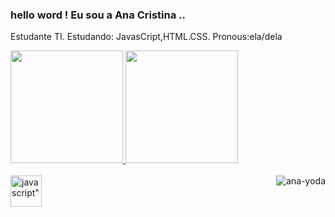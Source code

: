 ### hello word ! Eu sou a Ana Cristina ..
Estudante TI.
Estudando: JavasCript,HTML.CSS.
Pronous:ela/dela

<div>
<a href="https://beacons.ai/anaoliveira">
<img height="180em" src="https://github-readme-stats.vercel.app/api?username=anaoliveiraa&show_icons=true&theme=dracula&includ_all_commits=true&count_private=true"/>
<img height="180em" src="https://github-readme-stats.vercel.app/api/top-langs/?username=anaoliveira&layout=compact&langs_count=16&theme=dracula"/>
<div>

<div style="display: inline_block"><br>
<img align="center" alt=javascript" height="50" width "50" src="https://cdn.jsdelivr.net/gh/devicons/devicon/icons/javascript/javascript-original.svg" />
<img align="right" alt="ana-yoda" src="https://cdn.discordapp.com/attachments/79535819417397249/825430589581688872/hi.gif">
          

            
          
